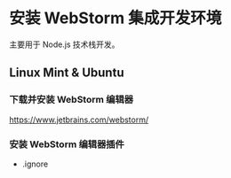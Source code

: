 # 安装 WebStorm 集成开发环境

主要用于 Node.js 技术栈开发。

## Linux Mint & Ubuntu

### 下载并安装 WebStorm 编辑器

https://www.jetbrains.com/webstorm/

### 安装 WebStorm 编辑器插件
- .ignore
